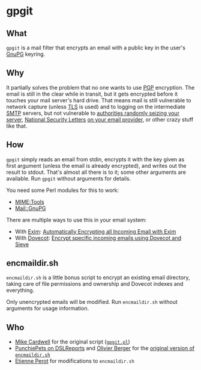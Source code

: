 gpgit
=====

What
----
`gpgit` is a mail filter that encrypts an email with a public key in the user's [GnuPG] keyring.

Why
---
It partially solves the problem that no one wants to use [PGP] encryption. The email is still in the clear while in transit, but it gets encrypted before it touches your mail server's hard drive. That means mail is still vulnerable to network capture (unless [TLS] is used) and to logging on the intermediate [SMTP] servers, but not vulnerable to [authorities randomly seizing your server][Riseup server seizure], [National Security Letters][National Security Letter] [on your email provider][Jacob Appelbaum email seizure], or other crazy stuff like that.

How
---
`gpgit` simply reads an email from stdin, encrypts it with the key given as first argument (unless the email is already encrypted), and writes out the result to stdout. That's almost all there is to it; some other arguments are available. Run `gpgit` without arguments for details.

You need some Perl modules for this to work:

* [MIME:Tools]
* [Mail::GnuPG]

There are multiple ways to use this in your email system:
* With [Exim]: [Automatically Encrypting all Incoming Email with Exim]
* With [Dovecot]: [Encrypt specific incoming emails using Dovecot and Sieve]

encmaildir.sh
-------------
`encmaildir.sh` is a little bonus script to encrypt an existing email directory, taking care of file permissions and ownership and Dovecot indexes and everything.

Only unencrypted emails will be modified. Run `encmaildir.sh` without arguments for usage information.

Who
---
* [Mike Cardwell] for the original script ([`gpgit.pl`][gpgit.pl])
* [PunchiePets on DSLReports] and [Olivier Berger] for the [original version of `encmaildir.sh`][original version of encmaildir.sh]
* [Etienne Perot] for modifications to `encmaildir.sh`

[GnuPG]: http://www.gnupg.org/
[PGP]: https://en.wikipedia.org/wiki/Pretty_Good_Privacy
[TLS]: https://en.wikipedia.org/wiki/Transport_Layer_Security
[SMTP]: https://en.wikipedia.org/wiki/Simple_Mail_Transfer_Protocol
[Riseup server seizure]: https://www.eff.org/deeplinks/2012/04/may-firstriseup-server-seizure-fbi-overreaches-yet-again
[National security letter]: https://en.wikipedia.org/wiki/National_security_letter
[Jacob Appelbaum email seizure]: http://online.wsj.com/article/SB10001424052970203476804576613284007315072.html
[MIME:Tools]: http://search.cpan.org/perldoc?MIME%3A%3ATools
[Mail::GnuPG]: http://search.cpan.org/perldoc?Mail%3A%3AGnuPG
[Exim]: http://www.exim.org/
[Automatically Encrypting all Incoming Email with Exim]: https://grepular.com/Automatically_Encrypting_all_Incoming_Email
[Dovecot]: http://www.dovecot.org/
[Encrypt specific incoming emails using Dovecot and Sieve]: https://perot.me/encrypt-specific-incoming-emails-using-dovecot-and-sieve
[Mike Cardwell]: https://grepular.com/
[gpgit.pl]: https://github.com/mikecardwell/gpgit/blob/master/gpgit.pl
[PunchiePets on DSLReports]: https://secure.dslreports.com/forum/r26276347-
[Olivier Berger]: https://github.com/olberger
[Etienne Perot]: https://perot.me/
[original version of encmaildir.sh]: https://github.com/olberger/gpgit/blob/master/encmaildir.sh